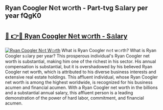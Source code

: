 ## Ryan Coogler N𝚎t w𝚘rth - Part-tvg S𝚊lary per year fQgK0

# <h2><a href="http://gc15doe.nevu.top/?p=Ryan+Coogler">🔗 👉🔴 Ryan Coogler N𝚎t w𝚘rth - S𝚊lary</a></h2>

[![Ryan Coogler N𝚎t W𝚘rth](https://i.imgur.com/Oavwk0R.jpeg)](http://gc15doe.nevu.top/?p=Ryan+Coogler)
What is Ryan Coogler n𝚎t w𝚘rth? What is Ryan Coogler s𝚊lary per year?
This prosperous individual's Ryan Coogler net worth is substantial, making him one of the richest in his sector. His annual compensation is substantial, but it is overshadowed by his believed Ryan Coogler net worth, which is attributed to his diverse business interests and extensive real estate holdings. This affluent individual, whose Ryan Coogler net worth is among the highest worldwide, is recognized for his business acumen and financial acumen. With a Ryan Coogler net worth in the billions and a substantial annual salary, this affluent person is a leading demonstration of the power of hard labor, commitment, and financial acumen.
